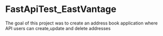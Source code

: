 # FastApiTest_EastVantage
The goal of this project was to create an address book application where API users can create,update and delete addresses
